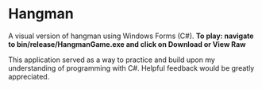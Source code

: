 # Hangman
A visual version of hangman using Windows Forms (C#).
**To play: navigate to bin/release/HangmanGame.exe and click on Download or View Raw**

This application served as a way to practice and build upon my understanding of programming with C#.
Helpful feedback would be greatly appreciated.
